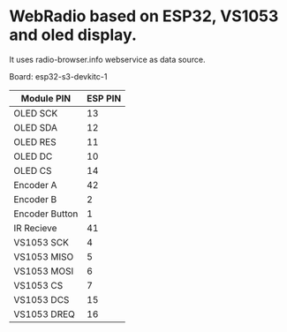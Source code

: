 # WebRadio based on ESP32, VS1053 and oled display.
It uses radio-browser.info webservice as data source.

Board: esp32-s3-devkitc-1

| Module PIN |ESP PIN |
|--|--|
|OLED SCK|13|
|OLED SDA|12|
|OLED RES|11|
|OLED DC|10|
|OLED CS|14|
|Encoder A|42|
|Encoder B|2|
|Encoder Button|1|
|IR Recieve|41|
|VS1053 SCK|4|
|VS1053 MISO|5|
|VS1053 MOSI|6|
|VS1053 CS|7|
|VS1053 DCS|15|
|VS1053 DREQ|16|
